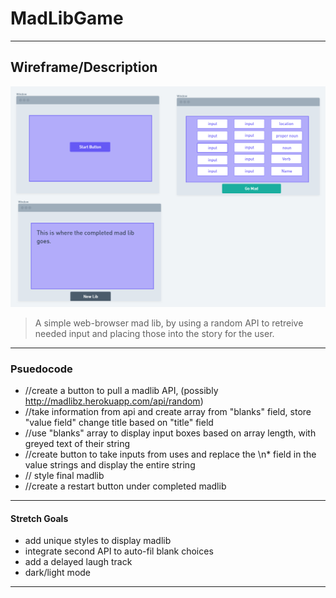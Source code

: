 # MadLibGame
---
## Wireframe/Description
![Image](madwireframe.png)
> A simple web-browser mad lib, by using a random API to retreive needed input and placing those into the story for the user. 
---
### Psuedocode
- //create a button to pull a madlib API, (possibly http://madlibz.herokuapp.com/api/random)
- //take information from api and create array from "blanks" field, store "value field" change title based on "title" field
- //use "blanks" array to display input boxes based on array length, with greyed text of their string
- //create button to take inputs from uses and replace the \n* field in the value strings and display the entire string
- // style final madlib
- //create a restart button under completed madlib
---
#### Stretch Goals
- add unique styles to display madlib
- integrate second API to auto-fil blank choices
- add a delayed laugh track
- dark/light mode
---
